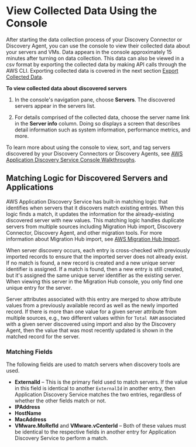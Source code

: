 # View Collected Data Using the Console<a name="view-data"></a>

After starting the data collection process of your Discovery Connector or Discovery Agent, you can use the console to view their collected data about your servers and VMs\. Data appears in the console approximately 15 minutes after turning on data collection\. This data can also be viewed in a csv  format by exporting the collected data by making API calls through the AWS CLI\. Exporting collected data is covered in the next section [Export Collected Data](export-data.md)\. 

**To view collected data about discovered servers**

1. In the console's navigation pane, choose **Servers**\. The discovered servers appear in the servers list\.

1. For details comprised of the collected data, choose the server name link in the **Server info** column\. Doing so displays a screen that describes detail information such as system information, performance metrics, and more\.

To learn more about using the console to view, sort, and tag servers discovered by your Discovery Connectors or Discovery Agents, see [ AWS Application Discovery Service Console Walkthroughs](console-walkthrough.md)\.

## Matching Logic for Discovered Servers and Applications<a name="add-match-logic"></a>

AWS Application Discovery Service has built\-in matching logic that identifies when servers that it discovers match existing entries\. When this logic finds a match, it updates the information for the already\-existing discovered server with new values\. This matching logic handles duplicate servers from multiple sources including Migration Hub import, Discovery Connector, Discovery Agent, and other migration tools\. For more information about Migration Hub import, see [AWS Migration Hub Import](https://docs.aws.amazon.com/migrationhub/latest/ug/migration-hub-import.html)\.

When server discovery occurs, each entry is cross\-checked with previously imported records to ensure that the imported server does not already exist\. If no match is found, a new record is created and a new unique server identifier is assigned\. If a match is found, then a new entry is still created, but it's assigned the same unique server identifier as the existing server\. When viewing this server in the Migration Hub console, you only find one unique entry for the server\.

Server attributes associated with this entry are merged to show attribute values from a previously available record as well as the newly imported record\. If there is more than one value for a given server attribute from multiple sources, e\.g\., two different values within for `Total RAM` associated with a given server discovered using import and also by the Discovery Agent, then the value that was most recently updated is shown in the matched record for the server\.

### Matching Fields<a name="matching-fields"></a>

The following fields are used to match servers when discovery tools are used\.
+ **ExternalId** – This is the primary field used to match servers\. If the value in this field is identical to another `ExternalId` in another entry, then Application Discovery Service matches the two entries, regardless of whether the other fields match or not\.
+ **IPAddress**
+ **HostName**
+ **MacAddress**
+ **VMware\.MoRefId** and **VMware\.vCenterId** – Both of these values must be identical to the respective fields in another entry for Application Discovery Service to perform a match\.
